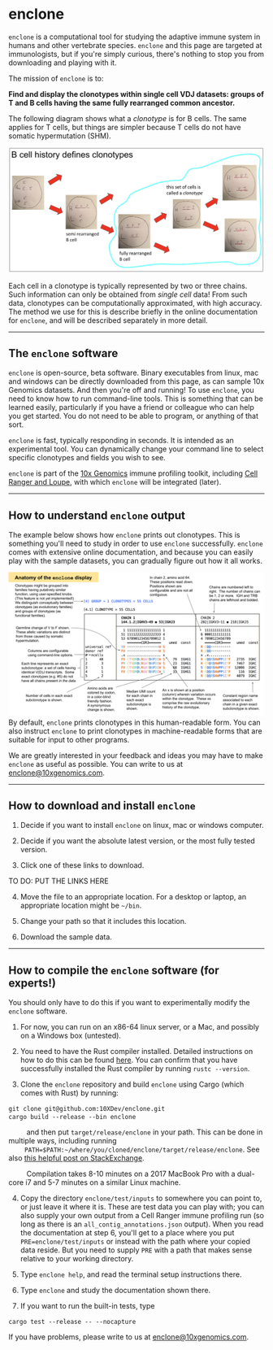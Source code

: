 # enclone

`enclone` is a computational tool for studying the adaptive immune system in humans and
other vertebrate species.  `enclone` and this page are targeted at immunologists, but if
you're simply curious, there's nothing to stop you from downloading and playing with it.

The mission of `enclone` is to:

**Find and display the clonotypes within single cell VDJ datasets:
groups of T and B cells having the same fully rearranged common ancestor.**

The following diagram shows what a _clonotype_ is for B cells.  The same applies for T cells,
but things are simpler because T cells do not have somatic hypermutation (SHM).

<img src="img/what_is_a_clonotype.png" alt="what is a clonotype" title="what is a clonotype" />

Each cell in a clonotype is typically represented by two or three chains.  Such information can
only be obtained from _single cell_ data!  From such data, clonotypes can be computationally
approximated, with high accuracy.  The method we use for this is describe briefly in the online
documentation for `enclone`, and will be described separately in more detail.

___________________________________________________________________________________________________

## The `enclone` software

`enclone` is open-source, beta software.  Binary executables from linux, mac and windows can be 
directly downloaded from this page, as can sample 10x Genomics datasets.  And then you're off and
running!  To use `enclone`, you need to know how to run command-line tools.  This is something that 
can be learned easily, particularly if you have a friend or colleague who can help you
get started.  You do not need to be able to program, or anything of that sort.

`enclone` is fast, typically responding in seconds.  It is intended as an experimental tool.
You can dynamically change your command line to select specific clonotypes and fields you wish
to see.

`enclone` is part of the [10x Genomics](https://www.10xgenomics.com/) immune 
profiling toolkit, including
[Cell Ranger and Loupe](https://support.10xgenomics.com/single-cell-gene-expression/software/overview/welcome), 
with which `enclone` will be integrated (later).

___________________________________________________________________________________________________

## How to understand `enclone` output

The example below shows how `enclone` prints out clonotypes.  This is something you'll need
to study in order to use `enclone` successfully.  `enclone` comes with extensive online 
documentation, and because you can easily play with the sample datasets, you can gradually
figure out how it all works.

<img src="img/enclone_annotated_example.svg" alt="enclone annotated example" title="enclone annotated example" /> By default, `enclone` prints clonotypes in this human-readable form.  You can also instruct
`enclone` to print clonotypes in machine-readable forms that are suitable for input to other
programs.

We are greatly interested in your feedback and ideas you may have to make `enclone` as useful
as possible.  You can write to us at enclone@10xgenomics.com.

___________________________________________________________________________________________________


## How to download and install `enclone`

1. Decide if you want to install `enclone` on linux, mac or windows computer.  

2. Decide if you want the absolute latest version, or the most fully tested version.

3. Click one of these links to download.  

<red>TO DO: PUT THE LINKS HERE</red>

4. Move the file to an appropriate location.  For a desktop or laptop, an appropriate location 
might be `~/bin`.

5. Change your path so that it includes this location.

6. Download the sample data.

___________________________________________________________________________________________________


## How to compile the `enclone` software (for experts!)

You should only have to do this if you want to experimentally modify the `enclone` software.

1. For now, you can run on an x86-64 linux server, or a Mac, and possibly on a Windows
box (untested).

2. You need to have the Rust compiler installed. Detailed instructions on how to do this
can be found [here](https://www.rust-lang.org/tools/install). You can confirm that you 
have successfully installed the Rust compiler by running `rustc --version`.

3. Clone the `enclone` repository and build `enclone` using Cargo (which comes with Rust) by running:
```
git clone git@github.com:10XDev/enclone.git
cargo build --release --bin enclone
```
&nbsp;&nbsp;&nbsp;&nbsp;&nbsp;&nbsp;&nbsp;&nbsp; and then put `target/release/enclone` in your path. This can be done in multiple ways, including running
&nbsp;&nbsp;&nbsp;&nbsp;&nbsp;&nbsp;&nbsp;&nbsp;`PATH=$PATH:~/where/you/cloned/enclone/target/release/enclone`. 
See also [this helpful post on StackExchange](https://unix.stackexchange.com/questions/26047/how-to-correctly-add-a-path-to-path).

&nbsp;&nbsp;&nbsp;&nbsp;&nbsp;&nbsp;&nbsp;&nbsp; Compilation takes 8-10 minutes on a 2017 MacBook Pro with a dual-core i7 and 5-7 minutes on a similar Linux machine. 

4. Copy the directory `enclone/test/inputs` to somewhere you can point to, or just leave it 
where it is.  These are test data you can play with; you can also supply your own output
from a Cell Ranger immune profiling run (so long as there is an `all_contig_annotations.json` output). 
When you read the documentation at step 6, you'll get to a place where you put `PRE=enclone/test/inputs` 
or instead with the path where your copied data reside.  But you need to supply `PRE` with a path that 
makes sense relative to your working directory.

5. Type `enclone help`, and read the terminal setup instructions there.

6. Type `enclone` and study the documentation shown there.

7. If you want to run the built-in tests, type
```
cargo test --release -- --nocapture
```

If you have problems, please write to us at enclone@10xgenomics.com.

